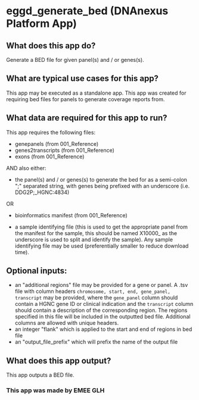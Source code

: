 # eggd_generate_bed (DNAnexus Platform App)

## What does this app do?

Generate a BED file for given panel(s) and / or genes(s).

## What are typical use cases for this app?

This app may be executed as a standalone app.
This app was created for requiring bed files for panels to generate coverage reports from.

## What data are required for this app to run?

This app requires the following files:
- genepanels (from 001_Reference)
- genes2transcripts (from 001_Reference)
- exons (from 001_Reference)

AND also either:

- the panel(s) and / or genes(s) to generate the bed for as a semi-colon ";" separated string, with
    genes being prefixed with an underscore (i.e. DDG2P;_HGNC:4834)

OR

- bioinformatics manifest (from 001_Reference)

- a sample identifying file (this is used to get the appropriate panel from the manifest for the sample,
    this should be named X10000_ as the underscore is used to split and identify the sample). Any sample identifying file may be used (preferentially smaller to reduce download time).

## Optional inputs:
- an "additional regions" file may be provided for a gene or panel. A .tsv file with column headers `chromosome, start, end, gene_panel, transcript` may be provided, where the `gene_panel` column should contain a HGNC gene ID or clinical indication and the `transcript` column should contain a description of the corresponding region. The regions specified in this file will be included in the outputted bed file. Additional columns are allowed with unique headers.
- an integer "flank" which is applied to the start and end of regions in bed file
- an "output_file_prefix" which will prefix the name of the output file

## What does this app output?

This app outputs a BED file.

### This app was made by EMEE GLH
